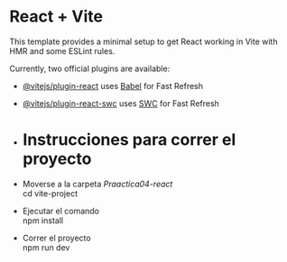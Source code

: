 # React + Vite

This template provides a minimal setup to get React working in Vite with HMR and some ESLint rules.

Currently, two official plugins are available:

- [@vitejs/plugin-react](https://github.com/vitejs/vite-plugin-react/blob/main/packages/plugin-react/README.md) uses [Babel](https://babeljs.io/) for Fast Refresh
- [@vitejs/plugin-react-swc](https://github.com/vitejs/vite-plugin-react-swc) uses [SWC](https://swc.rs/) for Fast Refresh

- # Instrucciones para correr el proyecto

- Moverse a la carpeta *Praactica04-react* <br/>
 cd vite-project
- Ejecutar el comando <br/>
npm install
- Correr el proyecto <br/>
 npm run dev 
